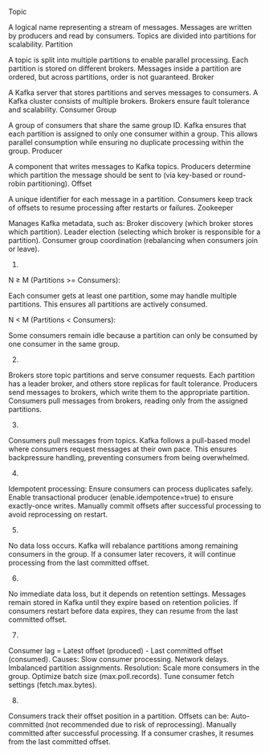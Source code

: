 Topic

A logical name representing a stream of messages.
Messages are written by producers and read by consumers.
Topics are divided into partitions for scalability.
Partition

A topic is split into multiple partitions to enable parallel processing.
Each partition is stored on different brokers.
Messages inside a partition are ordered, but across partitions, order is not guaranteed.
Broker

A Kafka server that stores partitions and serves messages to consumers.
A Kafka cluster consists of multiple brokers.
Brokers ensure fault tolerance and scalability.
Consumer Group

A group of consumers that share the same group ID.
Kafka ensures that each partition is assigned to only one consumer within a group.
This allows parallel consumption while ensuring no duplicate processing within the group.
Producer

A component that writes messages to Kafka topics.
Producers determine which partition the message should be sent to (via key-based or round-robin partitioning).
Offset

A unique identifier for each message in a partition.
Consumers keep track of offsets to resume processing after restarts or failures.
Zookeeper

Manages Kafka metadata, such as:
Broker discovery (which broker stores which partition).
Leader election (selecting which broker is responsible for a partition).
Consumer group coordination (rebalancing when consumers join or leave).



1. 
N ≥ M (Partitions >= Consumers):

Each consumer gets at least one partition, some may handle multiple partitions.
This ensures all partitions are actively consumed.

N < M (Partitions < Consumers):

Some consumers remain idle because a partition can only be consumed by one consumer in the same group.

2. 
Brokers store topic partitions and serve consumer requests.
Each partition has a leader broker, and others store replicas for fault tolerance.
Producers send messages to brokers, which write them to the appropriate partition.
Consumers pull messages from brokers, reading only from the assigned partitions.

3. 
Consumers pull messages from topics.
Kafka follows a pull-based model where consumers request messages at their own pace.
This ensures backpressure handling, preventing consumers from being overwhelmed.

4.
Idempotent processing: Ensure consumers can process duplicates safely.
Enable transactional producer (enable.idempotence=true) to ensure exactly-once writes.
Manually commit offsets after successful processing to avoid reprocessing on restart.

5. 
No data loss occurs.
Kafka will rebalance partitions among remaining consumers in the group.
If a consumer later recovers, it will continue processing from the last committed offset.

6.
No immediate data loss, but it depends on retention settings.
Messages remain stored in Kafka until they expire based on retention policies.
If consumers restart before data expires, they can resume from the last committed offset.

7. 
Consumer lag = Latest offset (produced) - Last committed offset (consumed).
Causes:
    Slow consumer processing.
    Network delays.
    Imbalanced partition assignments.
Resolution:
    Scale more consumers in the group.
    Optimize batch size (max.poll.records).
    Tune consumer fetch settings (fetch.max.bytes).

8.
Consumers track their offset position in a partition.
Offsets can be:
Auto-committed (not recommended due to risk of reprocessing).
Manually committed after successful processing.
If a consumer crashes, it resumes from the last committed offset.


